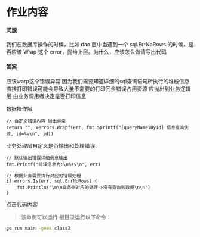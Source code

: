 # 作业内容

#### 问题

我们在数据库操作的时候，比如 dao 层中当遇到一个 sql.ErrNoRows 的时候，是否应该 Wrap 这个 error，抛给上层。为什么，应该怎么做请写出代码

#### 答案

应该warp这个错误异常 因为我们需要知道详细的sql查询语句所执行的堆栈信息 直接打印错误可能会导致大量不需要的打印冗余错误占用资源 应抛出到业务逻辑层 由业务调用者决定是否打印信息 

数据操作层:

```golang
// 自定义错误内容 抛出异常
return "", xerrors.Wrapf(err, fmt.Sprintf("[queryName1ById] 信息查询失败, id=%v\n", id))
```

业务处理层自定义是否输出和处理错误:

```golang
// 默认输出错误详细信息输出
fmt.Printf("错误信息为:\n%+v\n", err)

// 根据业务需要执行对应的错误处理
if errors.Is(err, sql.ErrNoRows) {
    fmt.Println("\n\n业务侧对应的处理->没有查询到数据\n\n")
}
```

[点击代码内容](./class2.go)

> 该单例可以运行 根目录运行以下命令：
```sh
go run main -geek class2
```
